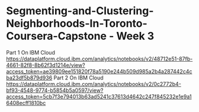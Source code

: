 # Segmenting-and-Clustering-Neighborhoods-In-Toronto-Coursera-Capstone - Week 3
Part 1 On IBM Cloud
https://dataplatform.cloud.ibm.com/analytics/notebooks/v2/48712e51-87fb-4661-82f8-8b62f3d1214e/view?access_token=ae39809ee151820f78a5190e244b509d985a2b4a287442c4cba23df5b879d936
Part 2 On IBM Cloud
https://dataplatform.cloud.ibm.com/analytics/notebooks/v2/0c2772b4-bf93-4548-9774-b5854b5a0597/view?access_token=5cb7f3e794013b63ad5241c37613d4642c247f845232e1e9a16408ecff1810bc
